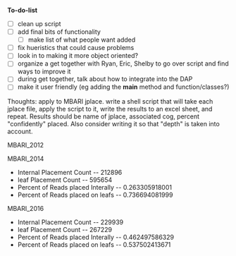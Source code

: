__To-do-list__
* [ ] clean up script
* [ ] add final bits of functionality
  * [ ] make list of what people want added   
* [ ] fix hueristics that could cause problems
* [ ] look in to making it more object oriented? 
* [ ] organize a get together with Ryan, Eric, Shelby to go over script and find ways to improve it 
* [ ] during get together, talk about how to integrate into the DAP
* [ ] make it user friendly (eg adding the __main__ method and function/classes?)

Thoughts: apply to MBARI jplace. write a shell script that will take each jplace file, apply the script to it, write the results to an excel sheet, and repeat. Results should be name of jplace, associated cog, percent "confidently" placed. Also consider writing it so that "depth" is taken into account. 

MBARI_2012

MBARI_2014
* Internal Placement Count
  -- 212896
* leaf Placement Count
  -- 595654
* Percent of Reads placed Interally
  -- 0.263305918001
* Percent of Reads placed on leafs
  -- 0.736694081999

MBARI_2016
* Internal Placement Count
 -- 229939
* leaf Placement Count
  -- 267229
* Percent of Reads placed Interally
 -- 0.462497586329
* Percent of Reads placed on leafs
 -- 0.537502413671
